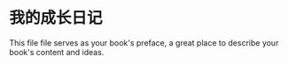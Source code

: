 # 我的成长日记

This file file serves as your book's preface, a great place to describe your book's content and ideas.
